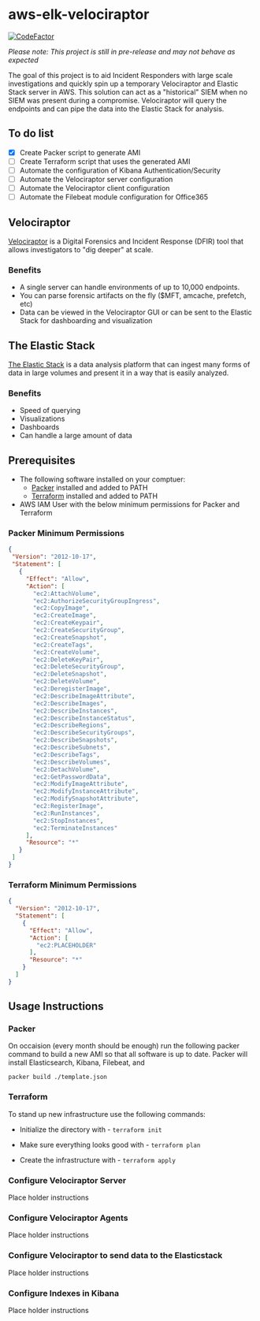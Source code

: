 # aws-elk-velociraptor

[![CodeFactor](https://www.codefactor.io/repository/github/iancweston/aws-elk-velociraptor/badge)](https://www.codefactor.io/repository/github/iancweston/aws-elk-velociraptor)

*Please note: This project is still in pre-release and may not behave as expected*

The goal of this project is to aid Incident Responders with large scale investigations and quickly spin up a temporary Velociraptor and Elastic Stack server in AWS. This solution can act as a "historical" SIEM when no SIEM was present during a compromise. Velociraptor will query the endpoints and can pipe the data into the Elastic Stack for analysis.

## To do list
- [x] Create Packer script to generate AMI
- [ ] Create Terraform script that uses the generated AMI
- [ ] Automate the configuration of Kibana Authentication/Security
- [ ] Automate the Velociraptor server configuration
- [ ] Automate the Velociraptor client configuration
- [ ] Automate the Filebeat module configuration for Office365

## Velociraptor
[Velociraptor](https://www.velocidex.com/) is a Digital Forensics and Incident Response (DFIR) tool that allows investigators to "dig deeper" at scale. 
### Benefits
* A single server can handle environments of up to 10,000 endpoints.
* You can parse forensic artifacts on the fly ($MFT, amcache, prefetch, etc)
* Data can be viewed in the Velociraptor GUI or can be sent to the Elastic Stack for dashboarding and visualization

## The Elastic Stack 
[The Elastic Stack](https://www.elastic.co/elastic-stack?ultron=[EL]-[B]-[Stack]-[Trials]-[AMER]-[US-C]-Exact&gambit=Elasticsearch-ELK&blade=adwords-s&thor=elastic%20stack&gclid=EAIaIQobChMIhPmZjq6_6gIVAuDICh00QwikEAAYASAAEgKaw_D_BwE) is a data analysis platform that can ingest many forms of data in large volumes and present it in a way that is easily analyzed.

### Benefits
* Speed of querying
* Visualizations
* Dashboards
* Can handle a large amount of data

## Prerequisites
* The following software installed on your comptuer:
  * [Packer](https://www.packer.io/downloads) installed and added to PATH
  * [Terraform](https://www.terraform.io/downloads.html) installed and added to PATH
 * AWS IAM User with the below minimum permissions for Packer and Terraform

 ### Packer Minimum Permissions
 ```json
{
  "Version": "2012-10-17",
  "Statement": [
    {
      "Effect": "Allow",
      "Action": [
        "ec2:AttachVolume",
        "ec2:AuthorizeSecurityGroupIngress",
        "ec2:CopyImage",
        "ec2:CreateImage",
        "ec2:CreateKeypair",
        "ec2:CreateSecurityGroup",
        "ec2:CreateSnapshot",
        "ec2:CreateTags",
        "ec2:CreateVolume",
        "ec2:DeleteKeyPair",
        "ec2:DeleteSecurityGroup",
        "ec2:DeleteSnapshot",
        "ec2:DeleteVolume",
        "ec2:DeregisterImage",
        "ec2:DescribeImageAttribute",
        "ec2:DescribeImages",
        "ec2:DescribeInstances",
        "ec2:DescribeInstanceStatus",
        "ec2:DescribeRegions",
        "ec2:DescribeSecurityGroups",
        "ec2:DescribeSnapshots",
        "ec2:DescribeSubnets",
        "ec2:DescribeTags",
        "ec2:DescribeVolumes",
        "ec2:DetachVolume",
        "ec2:GetPasswordData",
        "ec2:ModifyImageAttribute",
        "ec2:ModifyInstanceAttribute",
        "ec2:ModifySnapshotAttribute",
        "ec2:RegisterImage",
        "ec2:RunInstances",
        "ec2:StopInstances",
        "ec2:TerminateInstances"
      ],
      "Resource": "*"
    }
  ]
}
```

### Terraform Minimum Permissions
```json
{
  "Version": "2012-10-17",
  "Statement": [
    {
      "Effect": "Allow",
      "Action": [
        "ec2:PLACEHOLDER"
      ],
      "Resource": "*"
    }
  ]
}
```
## Usage Instructions
### Packer
On occaision (every month should be enough) run the following packer command to build a new AMI so that all software is up to date. Packer will install Elasticsearch, Kibana, Filebeat, and 

`packer build ./template.json`

### Terraform
To stand up new infrastructure use the following commands:

* Initialize the directory with - `terraform init` 

* Make sure everything looks good with - `terraform plan`

* Create the infrastructure with - `terraform apply`

### Configure Velociraptor Server
Place holder instructions

### Configure Velociraptor Agents
Place holder instructions

### Configure Velociraptor to send data to the Elasticstack
Place holder instructions

### Configure Indexes in Kibana
Place holder instructions
